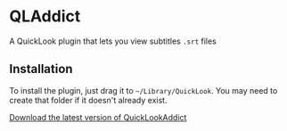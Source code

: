# QLAddict
A QuickLook plugin that lets you view subtitles `.srt` files

## Installation
To install the plugin, just drag it to `~/Library/QuickLook`.
You may need to create that folder if it doesn't already exist.

[Download the latest version of QuickLookAddict](https://github.com/tattali/QLAddict/releases)
